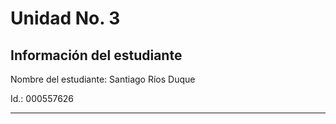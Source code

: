 # Unidad No. 3

## Información del estudiante  

Nombre del estudiante: Santiago Ríos Duque

Id.: 000557626

---


